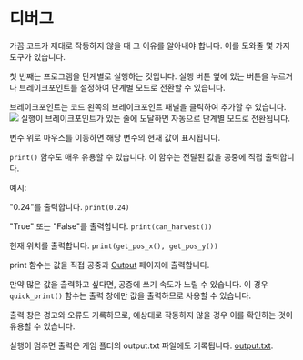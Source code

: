 # 디버그
가끔 코드가 제대로 작동하지 않을 때 그 이유를 알아내야 합니다. 이를 도와줄 몇 가지 도구가 있습니다.

첫 번째는 프로그램을 단계별로 실행하는 것입니다.
실행 버튼 옆에 있는 버튼을 누르거나 브레이크포인트를 설정하여 단계별 모드로 전환할 수 있습니다.

브레이크포인트는 코드 왼쪽의 브레이크포인트 패널을 클릭하여 추가할 수 있습니다.
![](Breakpoints227)
실행이 브레이크포인트가 있는 줄에 도달하면 자동으로 단계별 모드로 전환됩니다.

변수 위로 마우스를 이동하면 해당 변수의 현재 값이 표시됩니다.

`print()` 함수도 매우 유용할 수 있습니다. 이 함수는 전달된 값을 공중에 직접 출력합니다.

예시:

"0.24"를 출력합니다.
`print(0.24)`

"True" 또는 "False"를 출력합니다.
`print(can_harvest())`

현재 위치를 출력합니다.
`print(get_pos_x(), get_pos_y())`

print 함수는 값을 직접 공중과 [Output](docs/output.md) 페이지에 출력합니다.

만약 많은 값을 출력하고 싶다면, 공중에 쓰기 속도가 느릴 수 있습니다.
이 경우 `quick_print()` 함수는 출력 창에만 값을 출력하므로 사용할 수 있습니다.

출력 창은 경고와 오류도 기록하므로, 예상대로 작동하지 않을 경우 이를 확인하는 것이 유용할 수 있습니다.

실행이 멈추면 출력은 게임 폴더의 output.txt 파일에도 기록됩니다. [output.txt](persistent_data_path/output.txt).
